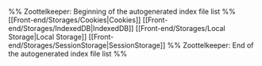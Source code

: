 %% Zoottelkeeper: Beginning of the autogenerated index file list  %%
 [[Front-end/Storages/Cookies|Cookies]]
 [[Front-end/Storages/IndexedDB|IndexedDB]]
 [[Front-end/Storages/Local Storage|Local Storage]]
 [[Front-end/Storages/SessionStorage|SessionStorage]]
%% Zoottelkeeper: End of the autogenerated index file list  %%
